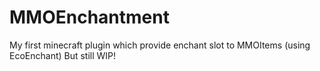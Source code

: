 # MMOEnchantment
My first minecraft plugin which provide enchant slot to MMOItems (using EcoEnchant)
But still WIP!
